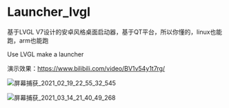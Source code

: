# Launcher_lvgl

基于LVGL V7设计的安卓风格桌面启动器，基于QT平台，所以你懂的，linux也能跑，arm也能跑

Use LVGL make a launcher

演示效果：https://www.bilibili.com/video/BV1v54y1t7rg/

![屏幕捕获_2021_02_19_22_55_32_545](https://user-images.githubusercontent.com/23308519/138419304-b10891eb-687c-4dcb-bfa1-ccbe2e697c15.png)

![屏幕捕获_2021_03_14_21_40_49_268](https://user-images.githubusercontent.com/23308519/138419308-77d5a9e8-cc31-44e7-803c-9a1d53f30db9.png)

